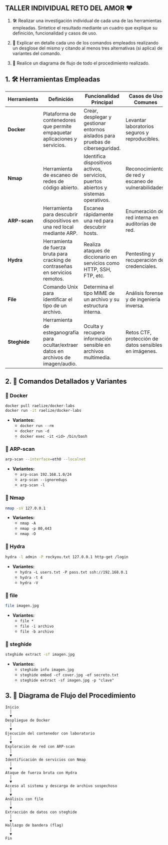 ##  TALLER INDIVIDUAL RETO DEL AMOR ❤️

1. 🛠️ Realizar una investigación individual de cada una de las herramientas empleadas. Sintetice el resultado mediante un cuadro que explique su definición, funcionalidad y casos de uso.

2. 🧠 Explicar en detalle cada uno de los comandos empleados realizando un desglose del mismo y citando al menos tres alternativas (si aplica) de variantes del comando.

3. 🔁 Realice un diagrama de flujo de todo el procedimiento realizado.


## 1. 🛠️ Herramientas Empleadas

| Herramienta      | Definición                                                                 | Funcionalidad Principal                                                      | Casos de Uso Comunes                                                                 |
|------------------|----------------------------------------------------------------------------|------------------------------------------------------------------------------|--------------------------------------------------------------------------------------|
| **Docker**       | Plataforma de contenedores que permite empaquetar aplicaciones y servicios.| Crear, desplegar y gestionar entornos aislados para pruebas de ciberseguridad.| Levantar laboratorios seguros y reproducibles.                                      |
| **Nmap**         | Herramienta de escaneo de redes de código abierto.                         | Identifica dispositivos activos, servicios, puertos abiertos y sistemas operativos.| Reconocimiento de red y escaneo de vulnerabilidades.                               |
| **ARP-scan**     | Herramienta para descubrir dispositivos en una red local mediante ARP.     | Escanea rápidamente una red para descubrir hosts.                            | Enumeración de red interna en auditorías de red.                                    |
| **Hydra**        | Herramienta de fuerza bruta para cracking de contraseñas en servicios remotos.| Realiza ataques de diccionario en servicios como HTTP, SSH, FTP, etc.       | Pentesting y recuperación de credenciales.                                          |
| **File**         | Comando Unix para identificar el tipo de un archivo.                       | Determina el tipo MIME de un archivo y su estructura interna.                | Análisis forense y de ingeniería inversa.                                           |
| **Steghide**     | Herramienta de esteganografía para ocultar/extraer datos en archivos de imagen/audio.| Oculta y recupera información sensible en archivos multimedia.               | Retos CTF, protección de datos sensibles en imágenes.                               |



## 2. 🧠 Comandos Detallados y Variantes

### 🔹 Docker

```bash
docker pull raelize/docker-labs
docker run -it raelize/docker-labs
```
- **Variantes:**
  - `docker run --rm`
  - `docker run -d`
  - `docker exec -it <id> /bin/bash`



### 🔹 ARP-scan

```bash
arp-scan --interface=eth0 --localnet
```
- **Variantes:**
  - `arp-scan 192.168.1.0/24`
  - `arp-scan --ignoredups`
  - `arp-scan -l`



### 🔹 Nmap

```bash
nmap -sV 127.0.0.1
```
- **Variantes:**
  - `nmap -A`
  - `nmap -p 80,443`
  - `nmap -O`



### 🔹 Hydra

```bash
hydra -l admin -P rockyou.txt 127.0.0.1 http-get /login
```
- **Variantes:**
  - `hydra -L users.txt -P pass.txt ssh://192.168.0.1`
  - `hydra -t 4`
  - `hydra -V`



### 🔹 file

```bash
file imagen.jpg
```
- **Variantes:**
  - `file *`
  - `file -i archivo`
  - `file -b archivo`



### 🔹 steghide

```bash
steghide extract -sf imagen.jpg
```
- **Variantes:**
  - `steghide info imagen.jpg`
  - `steghide embed -cf cover.jpg -ef secreto.txt`
  - `steghide extract -sf imagen.jpg -p "clave"`



## 3. 🔁 Diagrama de Flujo del Procedimiento

```plaintext
Inicio
  │
  ▼
Despliegue de Docker
  │
  ▼
Ejecución del contenedor con laboratorio
  │
  ▼
Exploración de red con ARP-scan
  │
  ▼
Identificación de servicios con Nmap
  │
  ▼
Ataque de fuerza bruta con Hydra
  │
  ▼
Acceso al sistema y descarga de archivo sospechoso
  │
  ▼
Análisis con file
  │
  ▼
Extracción de datos con steghide
  │
  ▼
Hallazgo de bandera (flag)
  │
  ▼
Fin

